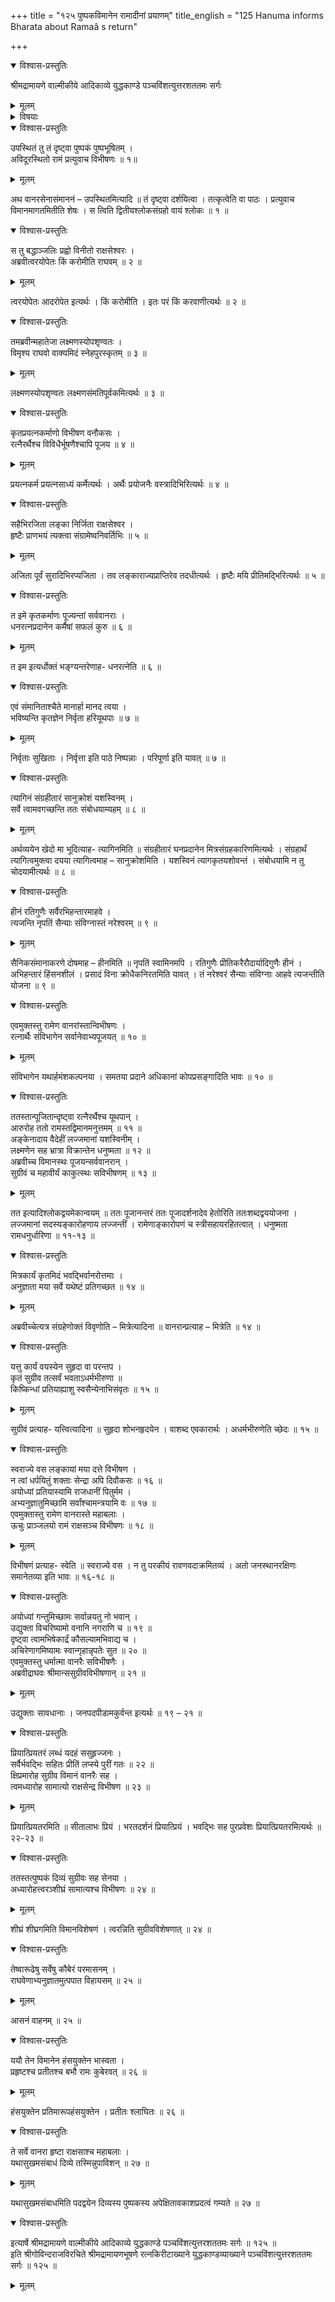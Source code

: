 +++
title = "१२५ पुष्पकविमानेन रामादीनां प्रयाणम्"
title_english = "125 Hanuma informs Bharata about Ramaâ s return"

+++

<details open><summary>विश्वास-प्रस्तुतिः</summary>

श्रीमद्रामायणे वाल्मीकीये आदिकाव्ये युद्धकाण्डे पञ्चविंशत्युत्तरशततमः सर्गः
</details>

<details><summary>मूलम्</summary>

श्रीमद्रामायणे वाल्मीकीये आदिकाव्ये युद्धकाण्डे पञ्चविंशत्युत्तरशततमः सर्गः
</details>

<details><summary>विषयाः</summary>

विभीषणेनरामंप्रति स्वसमानीतपुष्पकप्रदर्शनपूर्वकं स्वकर्तव्य निवेदनप्रार्थना ॥ १ ॥ रामेणतंप्रति वानरकृतोपकारस्मारणपूर्वकं वस्त्रालंकारादिभिस्तत्संमाननचोदना ॥ २ ॥ तथा विभीषणेनपूजितेषुसत्सुतेषु सीतालक्ष्मणाभ्यांसह पुष्पकारोहणेन सुग्रीवविभीषणादीनां स्वस्वावासेषुसुखावस्थानचोदनपूर्वकं स्वस्यायोध्यागमनाभ्यनुज्ञानयाचनम् ॥ ३ ॥ तथा सुग्रीवविभीषणादिभिः स्वेषामयोध्याऽऽगमनेन स्वाभिषेकावलोकनकुतूहलनिवेदने स्वाज्ञयापुष्पकारूढैस्तैस्सहायोध्यांप्रति प्रस्थानम् ॥ ४ ॥

</details>

<details open><summary>विश्वास-प्रस्तुतिः</summary>

उपस्थितं तु तं दृष्ट्वा पुष्पकं पुष्पभूषितम् ।  
अविदूरस्थितो रामं प्रत्युवाच विभीषणः ॥ १॥
</details>

<details><summary>मूलम्</summary>

उपस्थितं तु तं दृष्ट्वा पुष्पकं पुष्पभूषितम् ।  
अविदूरस्थितो रामं प्रत्युवाच विभीषणः ॥ १॥
</details>

अथ वानरसेनासंमाननं – उपस्थितमित्यादि ॥ तं दृष्ट्वा दर्शयित्वा । तत्कृत्वेति वा पाठः । प्रत्युवाच विमानमागतमितीति शेषः । स त्विति द्वितीयश्लोकसंग्रहो वायं श्लोकः ॥ १ ॥

<details open><summary>विश्वास-प्रस्तुतिः</summary>

स तु बद्धाञ्जलिः प्रह्वो विनीतो राक्षसेश्वरः ।  
अब्रवीत्वरयोपेतः किं करोमीति राघवम् ॥ २ ॥
</details>

<details><summary>मूलम्</summary>

स तु बद्धाञ्जलिः प्रह्वो विनीतो राक्षसेश्वरः ।  
अब्रवीत्वरयोपेतः किं करोमीति राघवम् ॥ २ ॥
</details>

त्वरयोपेतः आदरोपेत इत्यर्थः । किं करोमीति । इतः परं किं करवाणीत्यर्थः ॥ २ ॥

<details open><summary>विश्वास-प्रस्तुतिः</summary>

तमब्रवीन्महातेजा लक्ष्मणस्योपशृण्वतः ।  
विमृश्य राघवो वाक्यमिदं स्नेहपुरस्कृतम् ॥ ३ ॥
</details>

<details><summary>मूलम्</summary>

तमब्रवीन्महातेजा लक्ष्मणस्योपशृण्वतः ।  
विमृश्य राघवो वाक्यमिदं स्नेहपुरस्कृतम् ॥ ३ ॥
</details>

लक्ष्मणस्योपशृण्वतः लक्ष्मणसंमतिपूर्वकमित्यर्थः ॥ ३ ॥

<details open><summary>विश्वास-प्रस्तुतिः</summary>

कृतप्रयत्नकर्माणो विभीषण वनौकसः ।  
रत्नैरर्थैश्च विविधैर्भूषणैश्चापि पूजय ॥ ४ ॥
</details>

<details><summary>मूलम्</summary>

कृतप्रयत्नकर्माणो विभीषण वनौकसः ।  
रत्नैरर्थैश्च विविधैर्भूषणैश्चापि पूजय ॥ ४ ॥
</details>

प्रयत्नकर्म प्रयत्नसाध्यं कर्मेत्यर्थः । अर्थैः प्रयोजनैः वस्त्रादिभिरित्यर्थः ॥ ४ ॥

<details open><summary>विश्वास-प्रस्तुतिः</summary>

सहैभिरजिता लङ्का निर्जिता राक्षसेश्वर ।  
हृष्टैः प्राणभयं त्यक्त्वा संग्रामेष्वनिवर्तिभिः ॥ ५ ॥
</details>

<details><summary>मूलम्</summary>

सहैभिरजिता लङ्का निर्जिता राक्षसेश्वर ।  
हृष्टैः प्राणभयं त्यक्त्वा संग्रामेष्वनिवर्तिभिः ॥ ५ ॥
</details>

अजिता पूर्वं सुरादिभिरप्यजिता । तव लङ्काराज्यप्राप्तिरेव तदधीत्यर्थः । हृष्टैः मयि प्रीतिमद्भिरित्यर्थः ॥ ५ ॥

<details open><summary>विश्वास-प्रस्तुतिः</summary>

त इमे कृतकर्माणः पूज्यन्तां सर्ववानराः ।  
धनरत्नप्रदानेन कर्मैषां सफलं कुरु ॥ ६ ॥
</details>

<details><summary>मूलम्</summary>

त इमे कृतकर्माणः पूज्यन्तां सर्ववानराः ।  
धनरत्नप्रदानेन कर्मैषां सफलं कुरु ॥ ६ ॥
</details>

त इम इत्यर्धोक्तं भङ्ग्यन्तरेणाह- धनरत्नेति ॥ ६ ॥

<details open><summary>विश्वास-प्रस्तुतिः</summary>

एवं संमानिताश्चैते मानार्हा मानद त्वया ।  
भविष्यन्ति कृतज्ञेन निर्वृता हरियूथपाः ॥ ७ ॥
</details>

<details><summary>मूलम्</summary>

एवं संमानिताश्चैते मानार्हा मानद त्वया ।  
भविष्यन्ति कृतज्ञेन निर्वृता हरियूथपाः ॥ ७ ॥
</details>

निर्वृताः सुखिताः । निर्वृत्ता इति पाठे निष्पन्नाः । परिपूर्णा इति यावत् ॥ ७ ॥

<details open><summary>विश्वास-प्रस्तुतिः</summary>

त्यागिनं संग्रहीतारं सानुक्रोशं यशस्विनम् ।  
सर्वे त्वामवगच्छन्ति ततः संबोधयाम्यहम् ॥ ८ ॥
</details>

<details><summary>मूलम्</summary>

त्यागिनं संग्रहीतारं सानुक्रोशं यशस्विनम् ।  
सर्वे त्वामवगच्छन्ति ततः संबोधयाम्यहम् ॥ ८ ॥
</details>

अर्थव्ययेन खेदो मा भूदित्याह- त्यागिनमिति ॥ संग्रहीतारं घनप्रदानेन मित्रसंग्रहकारिणमित्यर्थः । संग्रहार्थं त्यागित्वमुक्त्वा दयया त्यागित्वमाह – सानुक्रोशमिति । यशस्विनं त्यागकृतयशोवन्तं । संबोधयामि न तु चोदयामीत्यर्थः ॥ ८ ॥

<details open><summary>विश्वास-प्रस्तुतिः</summary>

हीनं रतिगुणैः सर्वैरभिहन्तारमाहवे ।  
त्यजन्ति नृपतिं सैन्याः संविग्नास्तं नरेश्वरम् ॥ ९ ॥
</details>

<details><summary>मूलम्</summary>

हीनं रतिगुणैः सर्वैरभिहन्तारमाहवे ।  
त्यजन्ति नृपतिं सैन्याः संविग्नास्तं नरेश्वरम् ॥ ९ ॥
</details>

सैनिकसंमानाकरणे दोषमाह – हीनमिति ॥ नृपतिं स्वामिनमपि । रतिगुणैः प्रीतिकरैरौदार्यादिगुणैः हीनं । अभिहन्तारं हिंसनशीलं । प्रसादं विना क्रोधैकनिरतमिति यावत् । तं नरेश्वरं सैन्याः संविग्नाः आहवे त्यजन्तीति योजना ॥ ९ ॥

<details open><summary>विश्वास-प्रस्तुतिः</summary>

एवमुक्तस्तु रामेण वानरांस्तान्विभीषणः ।  
रत्नार्थैः संविभागेन सर्वानेवाभ्यपूजयत् ॥ १० ॥
</details>

<details><summary>मूलम्</summary>

एवमुक्तस्तु रामेण वानरांस्तान्विभीषणः ।  
रत्नार्थैः संविभागेन सर्वानेवाभ्यपूजयत् ॥ १० ॥
</details>

संविभागेन यथार्हमंशकल्पनया । समतया प्रदाने अधिकानां कोपप्रसङ्गादिति भावः ॥ १० ॥

<details open><summary>विश्वास-प्रस्तुतिः</summary>

ततस्तान्पूजितान्दृष्ट्वा रत्नैरर्थैश्च यूथपान् ।  
आरुरोह ततो रामस्तद्विमानमनुत्तमम् ॥ ११ ॥  
अङ्केनादाय वैदेहीं लज्जमानां यशस्विनीम् ।  
लक्ष्मणेन सह भ्रात्रा विक्रान्तेन धनुष्मता ॥ १२ ॥  
अब्रवीच्च विमानस्थः पूजयन्सर्ववानरान् ।  
सुग्रीवं च महावीर्यं काकुत्स्थः सविभीषणम् ॥ १३ ॥
</details>

<details><summary>मूलम्</summary>

ततस्तान्पूजितान्दृष्ट्वा रत्नैरर्थैश्च यूथपान् ।  
आरुरोह ततो रामस्तद्विमानमनुत्तमम् ॥ ११ ॥  
अङ्केनादाय वैदेहीं लज्जमानां यशस्विनीम् ।  
लक्ष्मणेन सह भ्रात्रा विक्रान्तेन धनुष्मता ॥ १२ ॥  
अब्रवीच्च विमानस्थः पूजयन्सर्ववानरान् ।  
सुग्रीवं च महावीर्यं काकुत्स्थः सविभीषणम् ॥ १३ ॥
</details>

तत इत्यादिश्लोकद्वयमेकान्वयम् ॥ ततः पूजानन्तरं ततः पूजादर्शनादेव हेतोरिति ततःशब्दद्वययोजना । लज्जमानां सदस्यङ्कारोहणाय लज्जन्तीं । रामेणाङ्कारोपणं च स्त्रीसहायरहितत्वात् । धनुष्मता रामधनुर्धारिणा ॥ ११-१३ ॥

<details open><summary>विश्वास-प्रस्तुतिः</summary>

मित्रकार्यं कृतमिदं भवद्भिर्वानरोत्तमाः ।  
अनुज्ञाता मया सर्वे यथेष्टं प्रतिगच्छत ॥ १४ ॥
</details>

<details><summary>मूलम्</summary>

मित्रकार्यं कृतमिदं भवद्भिर्वानरोत्तमाः ।  
अनुज्ञाता मया सर्वे यथेष्टं प्रतिगच्छत ॥ १४ ॥
</details>

अब्रवीच्चेत्यत्र संग्रहेणोक्तं विवृणोति – मित्रेत्यादिना ॥ वानरान्प्रत्याह – मित्रेति ॥ १४ ॥

<details open><summary>विश्वास-प्रस्तुतिः</summary>

यत्तु कार्यं वयस्येन सुहृदा वा परन्तप ।  
कृतं सुग्रीव तत्सर्वं भवताऽधर्मभीरुणा ॥  
किष्किन्धां प्रतियाह्याशु स्वसैन्येनाभिसंवृतः ॥ १५ ॥
</details>

<details><summary>मूलम्</summary>

यत्तु कार्यं वयस्येन सुहृदा वा परन्तप ।  
कृतं सुग्रीव तत्सर्वं भवताऽधर्मभीरुणा ॥  
किष्किन्धां प्रतियाह्याशु स्वसैन्येनाभिसंवृतः ॥ १५ ॥
</details>

सुग्रीवं प्रत्याह- यत्त्वित्यादिना ॥ सुहृदा शोभनहृदयेन । वाशब्द एवकारार्थः । अधर्मभीरुणेति च्छेदः ॥ १५ ॥

<details open><summary>विश्वास-प्रस्तुतिः</summary>

स्वराज्ये वस लङ्कायां मया दत्ते विभीषण ।  
न त्वां धर्पयितुं शक्ताः सेन्द्रा अपि दिवौकसः ॥ १६ ॥  
अयोध्यां प्रतियास्यामि राजधानीं पितुर्मम ।  
अभ्यनुज्ञातुमिच्छामि सर्वांश्चामन्त्रयामि वः ॥ १७ ॥  
एवमुक्तास्तु रामेण वानरास्ते महाबलाः ।  
ऊचुः प्राञ्जलयो रामं राक्षसञ्च विभीषणः ॥ १८ ॥
</details>

<details><summary>मूलम्</summary>

स्वराज्ये वस लङ्कायां मया दत्ते विभीषण ।  
न त्वां धर्पयितुं शक्ताः सेन्द्रा अपि दिवौकसः ॥ १६ ॥  
अयोध्यां प्रतियास्यामि राजधानीं पितुर्मम ।  
अभ्यनुज्ञातुमिच्छामि सर्वांश्चामन्त्रयामि वः ॥ १७ ॥  
एवमुक्तास्तु रामेण वानरास्ते महाबलाः ।  
ऊचुः प्राञ्जलयो रामं राक्षसञ्च विभीषणः ॥ १८ ॥
</details>

विभीषणं प्रत्याह- स्वेति ॥ स्वराज्ये वस । न तु परकीयं रावणवदाक्रमितव्यं । अतो जनस्थानरक्षिणः समानेतव्या इति भावः ॥ १६-१८ ॥

<details open><summary>विश्वास-प्रस्तुतिः</summary>

अयोध्यां गन्तुमिच्छामः सर्वान्नयतु नो भवान् ।  
उद्युक्ता विचरिष्यामो वनानि नगराणि च ॥ १९ ॥  
दृष्ट्वा त्वामभिषेकार्द्रं कौसल्यामभिवाद्य च ।  
अचिरेणागमिष्यामः स्वान्गृहान्नृपतेः सुत ॥ २० ॥  
एवमुक्तस्तु धर्मात्मा वानरैः सविभीषणैः ।  
अब्रवीद्राघवः श्रीमान्ससुग्रीवविभीषणान् ॥ २१ ॥
</details>

<details><summary>मूलम्</summary>

अयोध्यां गन्तुमिच्छामः सर्वान्नयतु नो भवान् ।  
उद्युक्ता विचरिष्यामो वनानि नगराणि च ॥ १९ ॥  
दृष्ट्वा त्वामभिषेकार्द्रं कौसल्यामभिवाद्य च ।  
अचिरेणागमिष्यामः स्वान्गृहान्नृपतेः सुत ॥ २० ॥  
एवमुक्तस्तु धर्मात्मा वानरैः सविभीषणैः ।  
अब्रवीद्राघवः श्रीमान्ससुग्रीवविभीषणान् ॥ २१ ॥
</details>

उद्युक्ताः सावधानाः । जनपदपीडामकुर्वन्त इत्यर्थः ॥ १९ – २१ ॥

<details open><summary>विश्वास-प्रस्तुतिः</summary>

प्रियात्प्रियतरं लब्धं यदहं ससुहृज्जनः ।  
सर्वैर्भवद्भिः सहितः प्रीतिं लप्स्ये पुरीं गतः ॥ २२ ॥  
क्षिप्रमारोह सुग्रीव विमानं वानरैः सह ।  
त्वमध्यारोह सामात्यो राक्षसेन्द्र विभीषण ॥ २३ ॥
</details>

<details><summary>मूलम्</summary>

प्रियात्प्रियतरं लब्धं यदहं ससुहृज्जनः ।  
सर्वैर्भवद्भिः सहितः प्रीतिं लप्स्ये पुरीं गतः ॥ २२ ॥  
क्षिप्रमारोह सुग्रीव विमानं वानरैः सह ।  
त्वमध्यारोह सामात्यो राक्षसेन्द्र विभीषण ॥ २३ ॥
</details>

प्रियात्प्रियतरमिति ॥ सीतालाभः प्रियं । भरतदर्शनं प्रियात्प्रियं । भवद्भिः सह पुरप्रवेशः प्रियात्प्रियतरमित्यर्थः ॥ २२-२३ ॥

<details open><summary>विश्वास-प्रस्तुतिः</summary>

ततस्तत्पुष्पकं दिव्यं सुग्रीवः सह सेनया ।  
अध्यारोहत्त्वरञ्शीघ्रं सामात्यश्च विभीषणः ॥ २४ ॥
</details>

<details><summary>मूलम्</summary>

ततस्तत्पुष्पकं दिव्यं सुग्रीवः सह सेनया ।  
अध्यारोहत्त्वरञ्शीघ्रं सामात्यश्च विभीषणः ॥ २४ ॥
</details>

शीघ्रं शीघ्रगमिति विमानविशेषणं । त्वरन्निति सुग्रीवविशेषणात् ॥ २४ ॥

<details open><summary>विश्वास-प्रस्तुतिः</summary>

तेष्वारूढेषु सर्वेषु कौबेरं परमासनम् ।  
राघवेणाभ्यनुज्ञातमुत्पपात विहायसम् ॥ २५ ॥
</details>

<details><summary>मूलम्</summary>

तेष्वारूढेषु सर्वेषु कौबेरं परमासनम् ।  
राघवेणाभ्यनुज्ञातमुत्पपात विहायसम् ॥ २५ ॥
</details>

आसनं वाहनम् ॥ २५ ॥

<details open><summary>विश्वास-प्रस्तुतिः</summary>

ययौ तेन विमानेन हंसयुक्तेन भास्वता ।  
प्रहृष्टश्च प्रतीतश्च बभौ रामः कुबेरवत् ॥ २६ ॥
</details>

<details><summary>मूलम्</summary>

ययौ तेन विमानेन हंसयुक्तेन भास्वता ।  
प्रहृष्टश्च प्रतीतश्च बभौ रामः कुबेरवत् ॥ २६ ॥
</details>

हंसयुक्तेन प्रतिमारूपहंसयुक्तेन । प्रतीतः श्लाघितः ॥ २६ ॥

<details open><summary>विश्वास-प्रस्तुतिः</summary>

ते सर्वे वानरा हृष्टा राक्षसाश्च महाबलाः ।  
यथासुखमसंबाधं दिव्ये तस्मिन्नुपाविशन् ॥ २७ ॥
</details>

<details><summary>मूलम्</summary>

ते सर्वे वानरा हृष्टा राक्षसाश्च महाबलाः ।  
यथासुखमसंबाधं दिव्ये तस्मिन्नुपाविशन् ॥ २७ ॥
</details>

यथासुखमसंबाधमिति पदद्वयेन दिव्यस्य पुष्पकस्य अपेक्षितावकाशप्रदत्वं गम्यते ॥ २७ ॥

<details open><summary>विश्वास-प्रस्तुतिः</summary>

इत्यार्षे श्रीमद्रामायणे वाल्मीकीये आदिकाव्ये युद्धकाण्डे पञ्चविंशत्युत्तरशततमः सर्गः ॥ १२५ ॥  
इति श्रीगोविन्दराजविरचिते श्रीमद्रामायणभूषणे रत्नकिरीटाख्याने युद्धकाण्डव्याख्याने पञ्चविंशत्युत्तरशततमः सर्गः ॥ १२५ ॥
</details>

<details><summary>मूलम्</summary>

इत्यार्षे श्रीमद्रामायणे वाल्मीकीये आदिकाव्ये युद्धकाण्डे पञ्चविंशत्युत्तरशततमः सर्गः ॥ १२५ ॥  
इति श्रीगोविन्दराजविरचिते श्रीमद्रामायणभूषणे रत्नकिरीटाख्याने युद्धकाण्डव्याख्याने पञ्चविंशत्युत्तरशततमः सर्गः ॥ १२५ ॥
</details>

